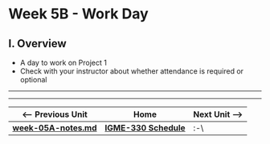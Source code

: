 # Week 5B - Work Day

## I. Overview
- A day to work on Project 1
- Check with your instructor about whether attendance is required or optional


<hr><hr>

| <-- Previous Unit | Home | Next Unit -->
| --- | --- | --- 
| [**week-05A-notes.md**](week-05A-notes.md)     |  [**IGME-330 Schedule**](../schedule.md) | :-\

